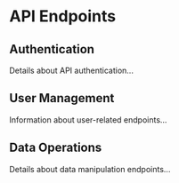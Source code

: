 # API Endpoints

## Authentication
Details about API authentication...

## User Management
Information about user-related endpoints...

## Data Operations
Details about data manipulation endpoints...
